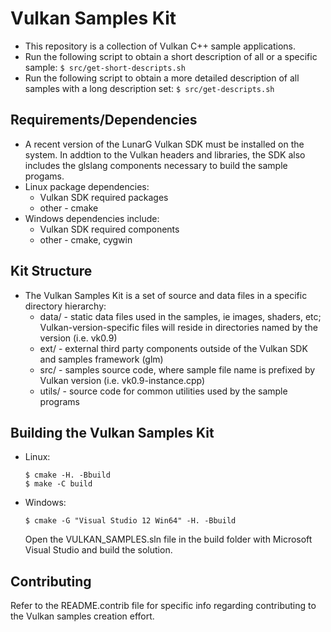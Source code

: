 # Vulkan Samples Kit
  - This repository is a collection of Vulkan C++ sample applications.
  - Run the following script to obtain a short description of all or a 
    specific sample:
    `$ src/get-short-descripts.sh`
  - Run the following script to obtain a more detailed description of all
    samples with a long description set:
    `$ src/get-descripts.sh`

## Requirements/Dependencies
  - A recent version of the LunarG Vulkan SDK must be installed on the system.
    In addtion to the Vulkan headers and libraries, the SDK also includes the
    glslang components necessary to build the sample progams.
  - Linux package dependencies:
    - Vulkan SDK required packages
    - other - cmake
  - Windows dependencies include:
    - Vulkan SDK required components
    - other - cmake, cygwin

## Kit Structure
  - The Vulkan Samples Kit is a set of source and data files in a specific
    directory hierarchy:
      - data/ - static data files used in the samples, ie images, shaders, etc; 
        Vulkan-version-specific files will reside in directories named by the
        version (i.e. vk0.9)
      - ext/ - external third party components outside of the Vulkan SDK and
        samples framework (glm)
      - src/ - samples source code, where sample file name is prefixed by Vulkan
        version (i.e. vk0.9-instance.cpp)
      - utils/ - source code for common utilities used by the sample programs

## Building the Vulkan Samples Kit
- Linux:
  ```
  $ cmake -H. -Bbuild
  $ make -C build 
  ```

- Windows:
  ```
  $ cmake -G "Visual Studio 12 Win64" -H. -Bbuild
  ```
  Open the VULKAN_SAMPLES.sln file in the build folder with Microsoft Visual Studio and build the solution.
## Contributing
  Refer to the README.contrib file for specific info regarding contributing to
  the Vulkan samples creation effort.

